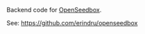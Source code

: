 Backend code for [OpenSeedbox](https://www.openseedbox.com).

See: https://github.com/erindru/openseedbox
